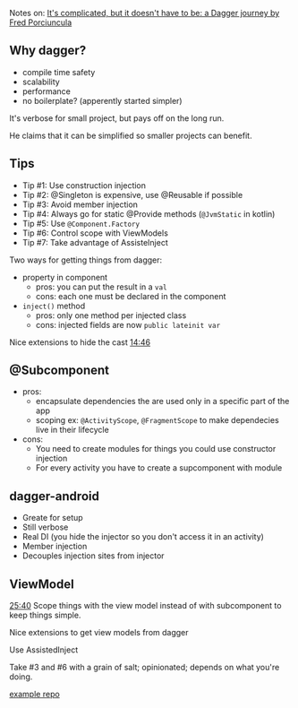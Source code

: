Notes on: [It's complicated, but it doesn't have to be: a Dagger journey by Fred Porciuncula](https://www.youtube.com/watch?v=9fn5s8_CYJI)

## Why dagger?

* compile time safety
* scalability 
* performance
* no boilerplate? (apperently started simpler)

It's verbose for small project, but pays off on the long run.

He claims that it can be simplified so smaller projects can benefit.
## Tips

* Tip #1: Use construction injection
* Tip #2: @Singleton is expensive, use @Reusable if possible
* Tip #3: Avoid member injection
* Tip #4: Always go for static @Provide methods (`@JvmStatic` in kotlin)
* Tip #5: Use `@Component.Factory`
* Tip #6: Control scope with ViewModels
* Tip #7: Take advantage of AssisteInject

Two ways for getting things from dagger:
* property in component 
    * pros: you can put the result in a `val`
    * cons: each one must be declared in the component
* `inject()` method
    * pros: only one method per injected class
    * cons: injected fields are now `public lateinit var`

Nice extensions to hide the cast [14:46](https://youtu.be/9fn5s8_CYJI?t=886)

## @Subcomponent
* pros: 
    * encapsulate dependencies the are used only in a specific part of the app
    * scoping ex: `@ActivityScope`, `@FragmentScope` to make dependecies live in their lifecycle 
* cons: 
    * You need to create modules for things you could use constructor injection
    * For every activity you have to create a supcomponent with module 

## dagger-android
* Greate for setup 
* Still verbose
* Real DI (you hide the injector so you don't access it in an activity)
* Member injection
* Decouples injection sites from injector

## ViewModel 
[25:40](https://youtu.be/9fn5s8_CYJI?t=1540)
Scope things with the view model instead of with subcomponent to keep things simple.

Nice extensions to get view models from dagger

Use AssistedInject 

Take #3 and #6 with a grain of salt; opinionated; depends on what you're doing.

[example repo](https://github.com/tfcporciuncula/dagger-journey)